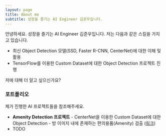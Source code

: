 ```yaml
---
layout: page
title: About me
subtitle: 성장을 즐기는 AI Engineer 김준우입니다.
---
```


안녕하세요. 성장을 즐기는 AI Engineer 김준우입니다. 저는 다음과 같은 스킬을 가지고 있습니다.

- 최신 Object Detection 모델(SSD, Faster R-CNN, CenterNet)에 대한 이해 및 활용
- TensorFlow를 이용한 Custom Dataset에 대한 Object Detection 프로젝트 진행

저에 대해 더 알고 싶으신가요?

### 포트폴리오

제가 진행한 AI 프로젝트들을 참조해주세요.
- **Amenity Detection 프로젝트** - CenterNet을 이용한 Custom Dataset에 대한 Object Detection - 방 이미지 내에 존재하는 편의용품(Amenity) 검출 ([링크](https://inflearnaiportfolio.github.io/2021-07-05-airbnb-clone-project-amenity-detection/))
- TODO
